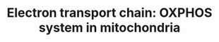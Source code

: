 ---
annotations:
- id: PW:0000034
  parent: classic metabolic pathway
  type: Pathway Ontology
  value: electron transport chain pathway
- id: PW:0000002
  parent: classic metabolic pathway
  type: Pathway Ontology
  value: classic metabolic pathway
authors:
- Kdahlquist
- MaintBot
- AlexanderPico
- Khanspers
- FerryJagers
- Christine Chichester
- Egonw
- Mkutmon
- DeSl
- Wpblocked
- Eweitz
- Ash iyer
citedin:
- link: 10.1016/j.exphem.2018.09.004
  title: The Human Cell Atlas bone marrow single-cell interactive web portal
- link: PMC9316482
  title: A Pilot Mitochondrial Genome-Wide Association on Migraine Among Saudi Arabians
    (2022)
- link: PMC8879554
  title: Network-Assisted Systems Biology Analysis of the Mitochondrial Proteome in
    a Pre-Clinical Model of Ischemia, Revascularization and Post-Conditioning (2022)
- link: PMC8751594
  title: DNA methylation of ARHGAP30 is negatively associated with ARHGAP30 expression
    in lung adenocarcinoma, which reduces tumor immunity and is detrimental to patient
    survival (2021)
- link: PMC8728246
  title: ConsensusPathDB 2022: molecular interactions update as a resource for network
    biology (2022)
- link: PMC8427577
  title: Extensive alternative splicing triggered by mitonuclear mismatch in naturally
    introgressed Rhinolophus bats (2021)
- link: PMC8228325
  title: Reduced mGluR5 Activity Modulates Mitochondrial Function (2021)
- link: PMC8155553
  title: 'Heterogeneity

    of Lipid and Protein Cartilage Profiles

    Associated with Human Osteoarthritis with or without Type 2 Diabetes

    Mellitus (2021)'
- link: PMC7779061
  title: 'WikiPathways: connecting communities (2021)'
- link: PMC7272425
  title: Skeletal muscle reprogramming by breast cancer regardless of treatment history
    or tumor molecular subtype (2020)
- link: PMC7198491
  title: Phenotypic and functional characterization of corneal endothelial cells during
    in vitro expansion (2020)
- link: PMC7090224
  title: 'Granule Cell Dispersion in Human Temporal Lobe Epilepsy: Proteomics Investigation
    of Neurodevelopmental Migratory Pathways (2020)'
- link: PMC6944234
  title: Mitochondrial Oxidative Phosphorylation Complex Regulates NLRP3 Inflammasome
    Activation and Predicts Patient Survival in Nasopharyngeal Carcinoma* (2020)
- link: PMC5850959
  title: Pathway analysis of transcriptomic data shows immunometabolic effects of
    vitamin D (2018)
- link: PMC5445375
  title: Pre-silencing of genes involved in the electron transport chain (ETC) pathway
    is associated with responsiveness to abatacept in rheumatoid arthritis (2017)
- link: PMC5016863
  title: RNA-Seq analysis of seasonal and individual variation in blood transcriptomes
    of healthy managed bottlenose dolphins (2016)
- link: PMC9646470
  title: Clinical improvement of DM1 patients reflected by reversal of disease-induced
    gene expression in blood (2022)
- link: 10.1038/s41467-024-47085-y
  title: A patient-based iPSC-derived hepatocyte model of alcohol-associated cirrhosis
    reveals bioenergetic insights into disease pathogenesis (2024)
- link: 10.1016/j.compbiomed.2014.12.003
  title: Integrative epigenetic profiling analysis identifies DNA methylation changes
    associated with chronic alcohol consumption (2015)
- link: 10.1016/j.stemcr.2023.05.007
  title: Parallel use of human stem cell lung and heart models provide insights for
    SARS-CoV-2 treatment (2023)
communities:
- MetaKids
description: 'An electron transport chain(ETC) couples a chemical reaction between
  an electron donor (such as NADH) and an electron acceptor (such as O2) to the transfer
  of H+ ions across a membrane, through a set of mediating biochemical reactions.
  These H+ ions are used to produce adenosine triphosphate (ATP), the main energy
  intermediate in living organisms, as they move back across the membrane.  In mitochondria,
  it is the conversion of oxygen to water, NADH to NAD+ and succinate to fumarate
  that drives the transfer of H+ ions. Source: Wikipedia ([[wikipedia:Electron_transport_chain]])  Proteins
  on this pathway have targeted assays available via the [https://assays.cancer.gov/available_assays?wp_id=WP111
  CPTAC Assay Portal]'
last-edited: 2024-06-30
ndex: c1699c36-8b5f-11eb-9e72-0ac135e8bacf
organisms:
- Homo sapiens
redirect_from:
- /index.php/Pathway:WP111
- /instance/WP111
- /instance/WP111_r134131
revision: r134131
schema-jsonld:
- '@context': https://schema.org/
  '@id': https://wikipathways.github.io/pathways/WP111.html
  '@type': Dataset
  creator:
    '@type': Organization
    name: WikiPathways
  description: 'An electron transport chain(ETC) couples a chemical reaction between
    an electron donor (such as NADH) and an electron acceptor (such as O2) to the
    transfer of H+ ions across a membrane, through a set of mediating biochemical
    reactions. These H+ ions are used to produce adenosine triphosphate (ATP), the
    main energy intermediate in living organisms, as they move back across the membrane.  In
    mitochondria, it is the conversion of oxygen to water, NADH to NAD+ and succinate
    to fumarate that drives the transfer of H+ ions. Source: Wikipedia ([[wikipedia:Electron_transport_chain]])  Proteins
    on this pathway have targeted assays available via the [https://assays.cancer.gov/available_assays?wp_id=WP111
    CPTAC Assay Portal]'
  keywords:
  - ATP
  - ATP5A1
  - ATP5B
  - ATP5C1
  - ATP5D
  - ATP5E
  - ATP5F1
  - ATP5G1
  - ATP5G2
  - ATP5G3
  - ATP5H
  - ATP5I
  - ATP5J
  - ATP5J2
  - ATP5L
  - ATP5O
  - ATP5S
  - ATP6
  - ATP8
  - ATPIF1
  - COX1
  - COX11
  - COX15
  - COX17
  - COX2
  - COX3
  - COX4I1
  - COX5A
  - COX5B
  - COX6A1
  - COX6A2
  - COX6B1
  - COX6C
  - COX7A1
  - COX7A2
  - COX7A2L
  - COX7A3
  - COX7B
  - COX7C
  - COX8A
  - CYTB
  - Cytochrome C
  - DAP13
  - FAD
  - FADH2
  - H+
  - H2O
  - NAD+
  - NADH
  - ND1
  - ND2
  - ND3
  - ND4
  - ND4L
  - ND5
  - ND6
  - NDUFA1
  - NDUFA10
  - NDUFA11
  - NDUFA13
  - NDUFA2
  - NDUFA3
  - NDUFA4
  - NDUFA5
  - NDUFA6
  - NDUFA7
  - NDUFA8
  - NDUFA9
  - NDUFAB1
  - NDUFB1
  - NDUFB10
  - NDUFB2
  - NDUFB3
  - NDUFB4
  - NDUFB5
  - NDUFB6
  - NDUFB7
  - NDUFB8
  - NDUFB9
  - NDUFC1
  - NDUFC2
  - NDUFS1
  - NDUFS2
  - NDUFS3
  - NDUFS4
  - NDUFS5
  - NDUFS6
  - NDUFS7
  - NDUFS8
  - NDUFV1
  - NDUFV2
  - NDUFV3
  - O2
  - QP-C
  - SCO1
  - SDHA
  - SDHB
  - SDHC
  - SDHD
  - SLC25A14
  - SLC25A27
  - SLC25A4
  - SLC25A5
  - SLC25A6
  - SURF1
  - Succinate
  - UCP1
  - UCP2
  - UCP3
  - UCRC
  - UQCR
  - UQCRB
  - UQCRC1
  - UQCRC2
  - UQCRFS1
  - UQCRH
  - Ubiquinone
  - e-
  license: CC0
  name: 'Electron transport chain: OXPHOS system in mitochondria'
seo: CreativeWork
title: 'Electron transport chain: OXPHOS system in mitochondria'
wpid: WP111
---